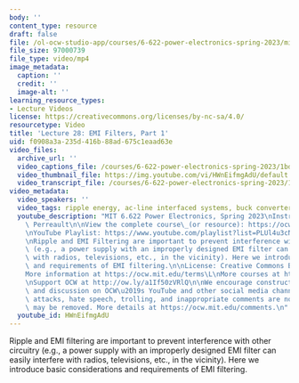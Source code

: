 ```yaml
---
body: ''
content_type: resource
draft: false
file: /ol-ocw-studio-app/courses/6-622-power-electronics-spring-2023/mit6_622s23_lecture_28_360p_16_9.mp4
file_size: 97000739
file_type: video/mp4
image_metadata:
  caption: ''
  credit: ''
  image-alt: ''
learning_resource_types:
- Lecture Videos
license: https://creativecommons.org/licenses/by-nc-sa/4.0/
resourcetype: Video
title: 'Lecture 28: EMI Filters, Part 1'
uid: f0908a3a-235d-416b-88ad-675c1eaad63e
video_files:
  archive_url: ''
  video_captions_file: /courses/6-622-power-electronics-spring-2023/1bdfOZG2NZV1IrLoTf2VneLJpQEn728Uv_transcript.webvtt
  video_thumbnail_file: https://img.youtube.com/vi/HWnEifmgAdU/default.jpg
  video_transcript_file: /courses/6-622-power-electronics-spring-2023/1bdfOZG2NZV1IrLoTf2VneLJpQEn728Uv_transcript.pdf
video_metadata:
  video_speakers: ''
  video_tags: ripple energy, ac-line interfaced systems, buck converter, input filters
  youtube_description: "MIT 6.622 Power Electronics, Spring 2023\nInstructor: David\
    \ Perreault\n\nView the complete course\_(or resource): https://ocw.mit.edu/courses/6-622-power-electronics-spring-2023/\L\
    \nYouTube Playlist: https://www.youtube.com/playlist?list=PLUl4u3cNGP62UTc77mJoubhDELSC8lfR0\n\
    \nRipple and EMI Filtering are important to prevent interference with other circuitry\
    \ (e.g., a power supply with an improperly designed EMI filter can easily interfere\
    \ with radios, televisions, etc., in the vicinity). Here we introduce basic considerations\
    \ and requirements of EMI filtering.\n\nLicense: Creative Commons BY-NC-SA\L\n\
    More information at https://ocw.mit.edu/terms\L\nMore courses at https://ocw.mit.edu\n\
    \nSupport OCW at http://ow.ly/a1If50zVRlQ\n\nWe encourage constructive comments\
    \ and discussion on OCW\u2019s YouTube and other social media channels. Personal\
    \ attacks, hate speech, trolling, and inappropriate comments are not allowed and\
    \ may be removed. More details at https://ocw.mit.edu/comments.\n"
  youtube_id: HWnEifmgAdU
---
```

Ripple and EMI filtering are important to prevent interference with other circuitry (e.g., a power supply with an improperly designed EMI filter can easily interfere with radios, televisions, etc., in the vicinity). Here we introduce basic considerations and requirements of EMI filtering.